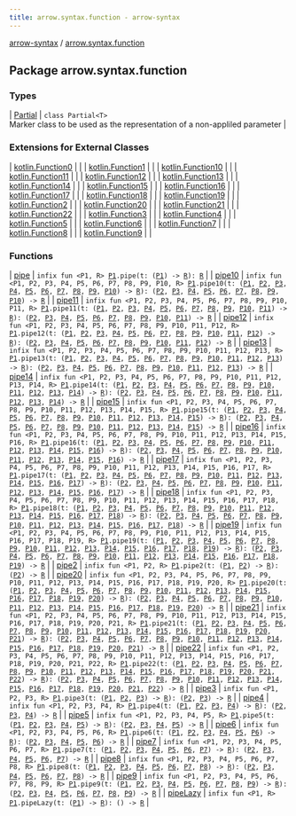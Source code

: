 ```yaml
---
title: arrow.syntax.function - arrow-syntax
---
```


[arrow-syntax](../index.html) / [arrow.syntax.function](./index.html)

## Package arrow.syntax.function

### Types

| [Partial](-partial/index.html) | `class Partial<T>`<br>Marker class to be used as the representation of a non-appliled parameter |

### Extensions for External Classes

| [kotlin.Function0](kotlin.-function0/index.html) |  |
| [kotlin.Function1](kotlin.-function1/index.html) |  |
| [kotlin.Function10](kotlin.-function10/index.html) |  |
| [kotlin.Function11](kotlin.-function11/index.html) |  |
| [kotlin.Function12](kotlin.-function12/index.html) |  |
| [kotlin.Function13](kotlin.-function13/index.html) |  |
| [kotlin.Function14](kotlin.-function14/index.html) |  |
| [kotlin.Function15](kotlin.-function15/index.html) |  |
| [kotlin.Function16](kotlin.-function16/index.html) |  |
| [kotlin.Function17](kotlin.-function17/index.html) |  |
| [kotlin.Function18](kotlin.-function18/index.html) |  |
| [kotlin.Function19](kotlin.-function19/index.html) |  |
| [kotlin.Function2](kotlin.-function2/index.html) |  |
| [kotlin.Function20](kotlin.-function20/index.html) |  |
| [kotlin.Function21](kotlin.-function21/index.html) |  |
| [kotlin.Function22](kotlin.-function22/index.html) |  |
| [kotlin.Function3](kotlin.-function3/index.html) |  |
| [kotlin.Function4](kotlin.-function4/index.html) |  |
| [kotlin.Function5](kotlin.-function5/index.html) |  |
| [kotlin.Function6](kotlin.-function6/index.html) |  |
| [kotlin.Function7](kotlin.-function7/index.html) |  |
| [kotlin.Function8](kotlin.-function8/index.html) |  |
| [kotlin.Function9](kotlin.-function9/index.html) |  |

### Functions

| [pipe](pipe.html) | `infix fun <P1, R> `[`P1`](pipe.html#P1)`.pipe(t: (`[`P1`](pipe.html#P1)`) -> `[`R`](pipe.html#R)`): `[`R`](pipe.html#R) |
| [pipe10](pipe10.html) | `infix fun <P1, P2, P3, P4, P5, P6, P7, P8, P9, P10, R> `[`P1`](pipe10.html#P1)`.pipe10(t: (`[`P1`](pipe10.html#P1)`, `[`P2`](pipe10.html#P2)`, `[`P3`](pipe10.html#P3)`, `[`P4`](pipe10.html#P4)`, `[`P5`](pipe10.html#P5)`, `[`P6`](pipe10.html#P6)`, `[`P7`](pipe10.html#P7)`, `[`P8`](pipe10.html#P8)`, `[`P9`](pipe10.html#P9)`, `[`P10`](pipe10.html#P10)`) -> `[`R`](pipe10.html#R)`): (`[`P2`](pipe10.html#P2)`, `[`P3`](pipe10.html#P3)`, `[`P4`](pipe10.html#P4)`, `[`P5`](pipe10.html#P5)`, `[`P6`](pipe10.html#P6)`, `[`P7`](pipe10.html#P7)`, `[`P8`](pipe10.html#P8)`, `[`P9`](pipe10.html#P9)`, `[`P10`](pipe10.html#P10)`) -> `[`R`](pipe10.html#R) |
| [pipe11](pipe11.html) | `infix fun <P1, P2, P3, P4, P5, P6, P7, P8, P9, P10, P11, R> `[`P1`](pipe11.html#P1)`.pipe11(t: (`[`P1`](pipe11.html#P1)`, `[`P2`](pipe11.html#P2)`, `[`P3`](pipe11.html#P3)`, `[`P4`](pipe11.html#P4)`, `[`P5`](pipe11.html#P5)`, `[`P6`](pipe11.html#P6)`, `[`P7`](pipe11.html#P7)`, `[`P8`](pipe11.html#P8)`, `[`P9`](pipe11.html#P9)`, `[`P10`](pipe11.html#P10)`, `[`P11`](pipe11.html#P11)`) -> `[`R`](pipe11.html#R)`): (`[`P2`](pipe11.html#P2)`, `[`P3`](pipe11.html#P3)`, `[`P4`](pipe11.html#P4)`, `[`P5`](pipe11.html#P5)`, `[`P6`](pipe11.html#P6)`, `[`P7`](pipe11.html#P7)`, `[`P8`](pipe11.html#P8)`, `[`P9`](pipe11.html#P9)`, `[`P10`](pipe11.html#P10)`, `[`P11`](pipe11.html#P11)`) -> `[`R`](pipe11.html#R) |
| [pipe12](pipe12.html) | `infix fun <P1, P2, P3, P4, P5, P6, P7, P8, P9, P10, P11, P12, R> `[`P1`](pipe12.html#P1)`.pipe12(t: (`[`P1`](pipe12.html#P1)`, `[`P2`](pipe12.html#P2)`, `[`P3`](pipe12.html#P3)`, `[`P4`](pipe12.html#P4)`, `[`P5`](pipe12.html#P5)`, `[`P6`](pipe12.html#P6)`, `[`P7`](pipe12.html#P7)`, `[`P8`](pipe12.html#P8)`, `[`P9`](pipe12.html#P9)`, `[`P10`](pipe12.html#P10)`, `[`P11`](pipe12.html#P11)`, `[`P12`](pipe12.html#P12)`) -> `[`R`](pipe12.html#R)`): (`[`P2`](pipe12.html#P2)`, `[`P3`](pipe12.html#P3)`, `[`P4`](pipe12.html#P4)`, `[`P5`](pipe12.html#P5)`, `[`P6`](pipe12.html#P6)`, `[`P7`](pipe12.html#P7)`, `[`P8`](pipe12.html#P8)`, `[`P9`](pipe12.html#P9)`, `[`P10`](pipe12.html#P10)`, `[`P11`](pipe12.html#P11)`, `[`P12`](pipe12.html#P12)`) -> `[`R`](pipe12.html#R) |
| [pipe13](pipe13.html) | `infix fun <P1, P2, P3, P4, P5, P6, P7, P8, P9, P10, P11, P12, P13, R> `[`P1`](pipe13.html#P1)`.pipe13(t: (`[`P1`](pipe13.html#P1)`, `[`P2`](pipe13.html#P2)`, `[`P3`](pipe13.html#P3)`, `[`P4`](pipe13.html#P4)`, `[`P5`](pipe13.html#P5)`, `[`P6`](pipe13.html#P6)`, `[`P7`](pipe13.html#P7)`, `[`P8`](pipe13.html#P8)`, `[`P9`](pipe13.html#P9)`, `[`P10`](pipe13.html#P10)`, `[`P11`](pipe13.html#P11)`, `[`P12`](pipe13.html#P12)`, `[`P13`](pipe13.html#P13)`) -> `[`R`](pipe13.html#R)`): (`[`P2`](pipe13.html#P2)`, `[`P3`](pipe13.html#P3)`, `[`P4`](pipe13.html#P4)`, `[`P5`](pipe13.html#P5)`, `[`P6`](pipe13.html#P6)`, `[`P7`](pipe13.html#P7)`, `[`P8`](pipe13.html#P8)`, `[`P9`](pipe13.html#P9)`, `[`P10`](pipe13.html#P10)`, `[`P11`](pipe13.html#P11)`, `[`P12`](pipe13.html#P12)`, `[`P13`](pipe13.html#P13)`) -> `[`R`](pipe13.html#R) |
| [pipe14](pipe14.html) | `infix fun <P1, P2, P3, P4, P5, P6, P7, P8, P9, P10, P11, P12, P13, P14, R> `[`P1`](pipe14.html#P1)`.pipe14(t: (`[`P1`](pipe14.html#P1)`, `[`P2`](pipe14.html#P2)`, `[`P3`](pipe14.html#P3)`, `[`P4`](pipe14.html#P4)`, `[`P5`](pipe14.html#P5)`, `[`P6`](pipe14.html#P6)`, `[`P7`](pipe14.html#P7)`, `[`P8`](pipe14.html#P8)`, `[`P9`](pipe14.html#P9)`, `[`P10`](pipe14.html#P10)`, `[`P11`](pipe14.html#P11)`, `[`P12`](pipe14.html#P12)`, `[`P13`](pipe14.html#P13)`, `[`P14`](pipe14.html#P14)`) -> `[`R`](pipe14.html#R)`): (`[`P2`](pipe14.html#P2)`, `[`P3`](pipe14.html#P3)`, `[`P4`](pipe14.html#P4)`, `[`P5`](pipe14.html#P5)`, `[`P6`](pipe14.html#P6)`, `[`P7`](pipe14.html#P7)`, `[`P8`](pipe14.html#P8)`, `[`P9`](pipe14.html#P9)`, `[`P10`](pipe14.html#P10)`, `[`P11`](pipe14.html#P11)`, `[`P12`](pipe14.html#P12)`, `[`P13`](pipe14.html#P13)`, `[`P14`](pipe14.html#P14)`) -> `[`R`](pipe14.html#R) |
| [pipe15](pipe15.html) | `infix fun <P1, P2, P3, P4, P5, P6, P7, P8, P9, P10, P11, P12, P13, P14, P15, R> `[`P1`](pipe15.html#P1)`.pipe15(t: (`[`P1`](pipe15.html#P1)`, `[`P2`](pipe15.html#P2)`, `[`P3`](pipe15.html#P3)`, `[`P4`](pipe15.html#P4)`, `[`P5`](pipe15.html#P5)`, `[`P6`](pipe15.html#P6)`, `[`P7`](pipe15.html#P7)`, `[`P8`](pipe15.html#P8)`, `[`P9`](pipe15.html#P9)`, `[`P10`](pipe15.html#P10)`, `[`P11`](pipe15.html#P11)`, `[`P12`](pipe15.html#P12)`, `[`P13`](pipe15.html#P13)`, `[`P14`](pipe15.html#P14)`, `[`P15`](pipe15.html#P15)`) -> `[`R`](pipe15.html#R)`): (`[`P2`](pipe15.html#P2)`, `[`P3`](pipe15.html#P3)`, `[`P4`](pipe15.html#P4)`, `[`P5`](pipe15.html#P5)`, `[`P6`](pipe15.html#P6)`, `[`P7`](pipe15.html#P7)`, `[`P8`](pipe15.html#P8)`, `[`P9`](pipe15.html#P9)`, `[`P10`](pipe15.html#P10)`, `[`P11`](pipe15.html#P11)`, `[`P12`](pipe15.html#P12)`, `[`P13`](pipe15.html#P13)`, `[`P14`](pipe15.html#P14)`, `[`P15`](pipe15.html#P15)`) -> `[`R`](pipe15.html#R) |
| [pipe16](pipe16.html) | `infix fun <P1, P2, P3, P4, P5, P6, P7, P8, P9, P10, P11, P12, P13, P14, P15, P16, R> `[`P1`](pipe16.html#P1)`.pipe16(t: (`[`P1`](pipe16.html#P1)`, `[`P2`](pipe16.html#P2)`, `[`P3`](pipe16.html#P3)`, `[`P4`](pipe16.html#P4)`, `[`P5`](pipe16.html#P5)`, `[`P6`](pipe16.html#P6)`, `[`P7`](pipe16.html#P7)`, `[`P8`](pipe16.html#P8)`, `[`P9`](pipe16.html#P9)`, `[`P10`](pipe16.html#P10)`, `[`P11`](pipe16.html#P11)`, `[`P12`](pipe16.html#P12)`, `[`P13`](pipe16.html#P13)`, `[`P14`](pipe16.html#P14)`, `[`P15`](pipe16.html#P15)`, `[`P16`](pipe16.html#P16)`) -> `[`R`](pipe16.html#R)`): (`[`P2`](pipe16.html#P2)`, `[`P3`](pipe16.html#P3)`, `[`P4`](pipe16.html#P4)`, `[`P5`](pipe16.html#P5)`, `[`P6`](pipe16.html#P6)`, `[`P7`](pipe16.html#P7)`, `[`P8`](pipe16.html#P8)`, `[`P9`](pipe16.html#P9)`, `[`P10`](pipe16.html#P10)`, `[`P11`](pipe16.html#P11)`, `[`P12`](pipe16.html#P12)`, `[`P13`](pipe16.html#P13)`, `[`P14`](pipe16.html#P14)`, `[`P15`](pipe16.html#P15)`, `[`P16`](pipe16.html#P16)`) -> `[`R`](pipe16.html#R) |
| [pipe17](pipe17.html) | `infix fun <P1, P2, P3, P4, P5, P6, P7, P8, P9, P10, P11, P12, P13, P14, P15, P16, P17, R> `[`P1`](pipe17.html#P1)`.pipe17(t: (`[`P1`](pipe17.html#P1)`, `[`P2`](pipe17.html#P2)`, `[`P3`](pipe17.html#P3)`, `[`P4`](pipe17.html#P4)`, `[`P5`](pipe17.html#P5)`, `[`P6`](pipe17.html#P6)`, `[`P7`](pipe17.html#P7)`, `[`P8`](pipe17.html#P8)`, `[`P9`](pipe17.html#P9)`, `[`P10`](pipe17.html#P10)`, `[`P11`](pipe17.html#P11)`, `[`P12`](pipe17.html#P12)`, `[`P13`](pipe17.html#P13)`, `[`P14`](pipe17.html#P14)`, `[`P15`](pipe17.html#P15)`, `[`P16`](pipe17.html#P16)`, `[`P17`](pipe17.html#P17)`) -> `[`R`](pipe17.html#R)`): (`[`P2`](pipe17.html#P2)`, `[`P3`](pipe17.html#P3)`, `[`P4`](pipe17.html#P4)`, `[`P5`](pipe17.html#P5)`, `[`P6`](pipe17.html#P6)`, `[`P7`](pipe17.html#P7)`, `[`P8`](pipe17.html#P8)`, `[`P9`](pipe17.html#P9)`, `[`P10`](pipe17.html#P10)`, `[`P11`](pipe17.html#P11)`, `[`P12`](pipe17.html#P12)`, `[`P13`](pipe17.html#P13)`, `[`P14`](pipe17.html#P14)`, `[`P15`](pipe17.html#P15)`, `[`P16`](pipe17.html#P16)`, `[`P17`](pipe17.html#P17)`) -> `[`R`](pipe17.html#R) |
| [pipe18](pipe18.html) | `infix fun <P1, P2, P3, P4, P5, P6, P7, P8, P9, P10, P11, P12, P13, P14, P15, P16, P17, P18, R> `[`P1`](pipe18.html#P1)`.pipe18(t: (`[`P1`](pipe18.html#P1)`, `[`P2`](pipe18.html#P2)`, `[`P3`](pipe18.html#P3)`, `[`P4`](pipe18.html#P4)`, `[`P5`](pipe18.html#P5)`, `[`P6`](pipe18.html#P6)`, `[`P7`](pipe18.html#P7)`, `[`P8`](pipe18.html#P8)`, `[`P9`](pipe18.html#P9)`, `[`P10`](pipe18.html#P10)`, `[`P11`](pipe18.html#P11)`, `[`P12`](pipe18.html#P12)`, `[`P13`](pipe18.html#P13)`, `[`P14`](pipe18.html#P14)`, `[`P15`](pipe18.html#P15)`, `[`P16`](pipe18.html#P16)`, `[`P17`](pipe18.html#P17)`, `[`P18`](pipe18.html#P18)`) -> `[`R`](pipe18.html#R)`): (`[`P2`](pipe18.html#P2)`, `[`P3`](pipe18.html#P3)`, `[`P4`](pipe18.html#P4)`, `[`P5`](pipe18.html#P5)`, `[`P6`](pipe18.html#P6)`, `[`P7`](pipe18.html#P7)`, `[`P8`](pipe18.html#P8)`, `[`P9`](pipe18.html#P9)`, `[`P10`](pipe18.html#P10)`, `[`P11`](pipe18.html#P11)`, `[`P12`](pipe18.html#P12)`, `[`P13`](pipe18.html#P13)`, `[`P14`](pipe18.html#P14)`, `[`P15`](pipe18.html#P15)`, `[`P16`](pipe18.html#P16)`, `[`P17`](pipe18.html#P17)`, `[`P18`](pipe18.html#P18)`) -> `[`R`](pipe18.html#R) |
| [pipe19](pipe19.html) | `infix fun <P1, P2, P3, P4, P5, P6, P7, P8, P9, P10, P11, P12, P13, P14, P15, P16, P17, P18, P19, R> `[`P1`](pipe19.html#P1)`.pipe19(t: (`[`P1`](pipe19.html#P1)`, `[`P2`](pipe19.html#P2)`, `[`P3`](pipe19.html#P3)`, `[`P4`](pipe19.html#P4)`, `[`P5`](pipe19.html#P5)`, `[`P6`](pipe19.html#P6)`, `[`P7`](pipe19.html#P7)`, `[`P8`](pipe19.html#P8)`, `[`P9`](pipe19.html#P9)`, `[`P10`](pipe19.html#P10)`, `[`P11`](pipe19.html#P11)`, `[`P12`](pipe19.html#P12)`, `[`P13`](pipe19.html#P13)`, `[`P14`](pipe19.html#P14)`, `[`P15`](pipe19.html#P15)`, `[`P16`](pipe19.html#P16)`, `[`P17`](pipe19.html#P17)`, `[`P18`](pipe19.html#P18)`, `[`P19`](pipe19.html#P19)`) -> `[`R`](pipe19.html#R)`): (`[`P2`](pipe19.html#P2)`, `[`P3`](pipe19.html#P3)`, `[`P4`](pipe19.html#P4)`, `[`P5`](pipe19.html#P5)`, `[`P6`](pipe19.html#P6)`, `[`P7`](pipe19.html#P7)`, `[`P8`](pipe19.html#P8)`, `[`P9`](pipe19.html#P9)`, `[`P10`](pipe19.html#P10)`, `[`P11`](pipe19.html#P11)`, `[`P12`](pipe19.html#P12)`, `[`P13`](pipe19.html#P13)`, `[`P14`](pipe19.html#P14)`, `[`P15`](pipe19.html#P15)`, `[`P16`](pipe19.html#P16)`, `[`P17`](pipe19.html#P17)`, `[`P18`](pipe19.html#P18)`, `[`P19`](pipe19.html#P19)`) -> `[`R`](pipe19.html#R) |
| [pipe2](pipe2.html) | `infix fun <P1, P2, R> `[`P1`](pipe2.html#P1)`.pipe2(t: (`[`P1`](pipe2.html#P1)`, `[`P2`](pipe2.html#P2)`) -> `[`R`](pipe2.html#R)`): (`[`P2`](pipe2.html#P2)`) -> `[`R`](pipe2.html#R) |
| [pipe20](pipe20.html) | `infix fun <P1, P2, P3, P4, P5, P6, P7, P8, P9, P10, P11, P12, P13, P14, P15, P16, P17, P18, P19, P20, R> `[`P1`](pipe20.html#P1)`.pipe20(t: (`[`P1`](pipe20.html#P1)`, `[`P2`](pipe20.html#P2)`, `[`P3`](pipe20.html#P3)`, `[`P4`](pipe20.html#P4)`, `[`P5`](pipe20.html#P5)`, `[`P6`](pipe20.html#P6)`, `[`P7`](pipe20.html#P7)`, `[`P8`](pipe20.html#P8)`, `[`P9`](pipe20.html#P9)`, `[`P10`](pipe20.html#P10)`, `[`P11`](pipe20.html#P11)`, `[`P12`](pipe20.html#P12)`, `[`P13`](pipe20.html#P13)`, `[`P14`](pipe20.html#P14)`, `[`P15`](pipe20.html#P15)`, `[`P16`](pipe20.html#P16)`, `[`P17`](pipe20.html#P17)`, `[`P18`](pipe20.html#P18)`, `[`P19`](pipe20.html#P19)`, `[`P20`](pipe20.html#P20)`) -> `[`R`](pipe20.html#R)`): (`[`P2`](pipe20.html#P2)`, `[`P3`](pipe20.html#P3)`, `[`P4`](pipe20.html#P4)`, `[`P5`](pipe20.html#P5)`, `[`P6`](pipe20.html#P6)`, `[`P7`](pipe20.html#P7)`, `[`P8`](pipe20.html#P8)`, `[`P9`](pipe20.html#P9)`, `[`P10`](pipe20.html#P10)`, `[`P11`](pipe20.html#P11)`, `[`P12`](pipe20.html#P12)`, `[`P13`](pipe20.html#P13)`, `[`P14`](pipe20.html#P14)`, `[`P15`](pipe20.html#P15)`, `[`P16`](pipe20.html#P16)`, `[`P17`](pipe20.html#P17)`, `[`P18`](pipe20.html#P18)`, `[`P19`](pipe20.html#P19)`, `[`P20`](pipe20.html#P20)`) -> `[`R`](pipe20.html#R) |
| [pipe21](pipe21.html) | `infix fun <P1, P2, P3, P4, P5, P6, P7, P8, P9, P10, P11, P12, P13, P14, P15, P16, P17, P18, P19, P20, P21, R> `[`P1`](pipe21.html#P1)`.pipe21(t: (`[`P1`](pipe21.html#P1)`, `[`P2`](pipe21.html#P2)`, `[`P3`](pipe21.html#P3)`, `[`P4`](pipe21.html#P4)`, `[`P5`](pipe21.html#P5)`, `[`P6`](pipe21.html#P6)`, `[`P7`](pipe21.html#P7)`, `[`P8`](pipe21.html#P8)`, `[`P9`](pipe21.html#P9)`, `[`P10`](pipe21.html#P10)`, `[`P11`](pipe21.html#P11)`, `[`P12`](pipe21.html#P12)`, `[`P13`](pipe21.html#P13)`, `[`P14`](pipe21.html#P14)`, `[`P15`](pipe21.html#P15)`, `[`P16`](pipe21.html#P16)`, `[`P17`](pipe21.html#P17)`, `[`P18`](pipe21.html#P18)`, `[`P19`](pipe21.html#P19)`, `[`P20`](pipe21.html#P20)`, `[`P21`](pipe21.html#P21)`) -> `[`R`](pipe21.html#R)`): (`[`P2`](pipe21.html#P2)`, `[`P3`](pipe21.html#P3)`, `[`P4`](pipe21.html#P4)`, `[`P5`](pipe21.html#P5)`, `[`P6`](pipe21.html#P6)`, `[`P7`](pipe21.html#P7)`, `[`P8`](pipe21.html#P8)`, `[`P9`](pipe21.html#P9)`, `[`P10`](pipe21.html#P10)`, `[`P11`](pipe21.html#P11)`, `[`P12`](pipe21.html#P12)`, `[`P13`](pipe21.html#P13)`, `[`P14`](pipe21.html#P14)`, `[`P15`](pipe21.html#P15)`, `[`P16`](pipe21.html#P16)`, `[`P17`](pipe21.html#P17)`, `[`P18`](pipe21.html#P18)`, `[`P19`](pipe21.html#P19)`, `[`P20`](pipe21.html#P20)`, `[`P21`](pipe21.html#P21)`) -> `[`R`](pipe21.html#R) |
| [pipe22](pipe22.html) | `infix fun <P1, P2, P3, P4, P5, P6, P7, P8, P9, P10, P11, P12, P13, P14, P15, P16, P17, P18, P19, P20, P21, P22, R> `[`P1`](pipe22.html#P1)`.pipe22(t: (`[`P1`](pipe22.html#P1)`, `[`P2`](pipe22.html#P2)`, `[`P3`](pipe22.html#P3)`, `[`P4`](pipe22.html#P4)`, `[`P5`](pipe22.html#P5)`, `[`P6`](pipe22.html#P6)`, `[`P7`](pipe22.html#P7)`, `[`P8`](pipe22.html#P8)`, `[`P9`](pipe22.html#P9)`, `[`P10`](pipe22.html#P10)`, `[`P11`](pipe22.html#P11)`, `[`P12`](pipe22.html#P12)`, `[`P13`](pipe22.html#P13)`, `[`P14`](pipe22.html#P14)`, `[`P15`](pipe22.html#P15)`, `[`P16`](pipe22.html#P16)`, `[`P17`](pipe22.html#P17)`, `[`P18`](pipe22.html#P18)`, `[`P19`](pipe22.html#P19)`, `[`P20`](pipe22.html#P20)`, `[`P21`](pipe22.html#P21)`, `[`P22`](pipe22.html#P22)`) -> `[`R`](pipe22.html#R)`): (`[`P2`](pipe22.html#P2)`, `[`P3`](pipe22.html#P3)`, `[`P4`](pipe22.html#P4)`, `[`P5`](pipe22.html#P5)`, `[`P6`](pipe22.html#P6)`, `[`P7`](pipe22.html#P7)`, `[`P8`](pipe22.html#P8)`, `[`P9`](pipe22.html#P9)`, `[`P10`](pipe22.html#P10)`, `[`P11`](pipe22.html#P11)`, `[`P12`](pipe22.html#P12)`, `[`P13`](pipe22.html#P13)`, `[`P14`](pipe22.html#P14)`, `[`P15`](pipe22.html#P15)`, `[`P16`](pipe22.html#P16)`, `[`P17`](pipe22.html#P17)`, `[`P18`](pipe22.html#P18)`, `[`P19`](pipe22.html#P19)`, `[`P20`](pipe22.html#P20)`, `[`P21`](pipe22.html#P21)`, `[`P22`](pipe22.html#P22)`) -> `[`R`](pipe22.html#R) |
| [pipe3](pipe3.html) | `infix fun <P1, P2, P3, R> `[`P1`](pipe3.html#P1)`.pipe3(t: (`[`P1`](pipe3.html#P1)`, `[`P2`](pipe3.html#P2)`, `[`P3`](pipe3.html#P3)`) -> `[`R`](pipe3.html#R)`): (`[`P2`](pipe3.html#P2)`, `[`P3`](pipe3.html#P3)`) -> `[`R`](pipe3.html#R) |
| [pipe4](pipe4.html) | `infix fun <P1, P2, P3, P4, R> `[`P1`](pipe4.html#P1)`.pipe4(t: (`[`P1`](pipe4.html#P1)`, `[`P2`](pipe4.html#P2)`, `[`P3`](pipe4.html#P3)`, `[`P4`](pipe4.html#P4)`) -> `[`R`](pipe4.html#R)`): (`[`P2`](pipe4.html#P2)`, `[`P3`](pipe4.html#P3)`, `[`P4`](pipe4.html#P4)`) -> `[`R`](pipe4.html#R) |
| [pipe5](pipe5.html) | `infix fun <P1, P2, P3, P4, P5, R> `[`P1`](pipe5.html#P1)`.pipe5(t: (`[`P1`](pipe5.html#P1)`, `[`P2`](pipe5.html#P2)`, `[`P3`](pipe5.html#P3)`, `[`P4`](pipe5.html#P4)`, `[`P5`](pipe5.html#P5)`) -> `[`R`](pipe5.html#R)`): (`[`P2`](pipe5.html#P2)`, `[`P3`](pipe5.html#P3)`, `[`P4`](pipe5.html#P4)`, `[`P5`](pipe5.html#P5)`) -> `[`R`](pipe5.html#R) |
| [pipe6](pipe6.html) | `infix fun <P1, P2, P3, P4, P5, P6, R> `[`P1`](pipe6.html#P1)`.pipe6(t: (`[`P1`](pipe6.html#P1)`, `[`P2`](pipe6.html#P2)`, `[`P3`](pipe6.html#P3)`, `[`P4`](pipe6.html#P4)`, `[`P5`](pipe6.html#P5)`, `[`P6`](pipe6.html#P6)`) -> `[`R`](pipe6.html#R)`): (`[`P2`](pipe6.html#P2)`, `[`P3`](pipe6.html#P3)`, `[`P4`](pipe6.html#P4)`, `[`P5`](pipe6.html#P5)`, `[`P6`](pipe6.html#P6)`) -> `[`R`](pipe6.html#R) |
| [pipe7](pipe7.html) | `infix fun <P1, P2, P3, P4, P5, P6, P7, R> `[`P1`](pipe7.html#P1)`.pipe7(t: (`[`P1`](pipe7.html#P1)`, `[`P2`](pipe7.html#P2)`, `[`P3`](pipe7.html#P3)`, `[`P4`](pipe7.html#P4)`, `[`P5`](pipe7.html#P5)`, `[`P6`](pipe7.html#P6)`, `[`P7`](pipe7.html#P7)`) -> `[`R`](pipe7.html#R)`): (`[`P2`](pipe7.html#P2)`, `[`P3`](pipe7.html#P3)`, `[`P4`](pipe7.html#P4)`, `[`P5`](pipe7.html#P5)`, `[`P6`](pipe7.html#P6)`, `[`P7`](pipe7.html#P7)`) -> `[`R`](pipe7.html#R) |
| [pipe8](pipe8.html) | `infix fun <P1, P2, P3, P4, P5, P6, P7, P8, R> `[`P1`](pipe8.html#P1)`.pipe8(t: (`[`P1`](pipe8.html#P1)`, `[`P2`](pipe8.html#P2)`, `[`P3`](pipe8.html#P3)`, `[`P4`](pipe8.html#P4)`, `[`P5`](pipe8.html#P5)`, `[`P6`](pipe8.html#P6)`, `[`P7`](pipe8.html#P7)`, `[`P8`](pipe8.html#P8)`) -> `[`R`](pipe8.html#R)`): (`[`P2`](pipe8.html#P2)`, `[`P3`](pipe8.html#P3)`, `[`P4`](pipe8.html#P4)`, `[`P5`](pipe8.html#P5)`, `[`P6`](pipe8.html#P6)`, `[`P7`](pipe8.html#P7)`, `[`P8`](pipe8.html#P8)`) -> `[`R`](pipe8.html#R) |
| [pipe9](pipe9.html) | `infix fun <P1, P2, P3, P4, P5, P6, P7, P8, P9, R> `[`P1`](pipe9.html#P1)`.pipe9(t: (`[`P1`](pipe9.html#P1)`, `[`P2`](pipe9.html#P2)`, `[`P3`](pipe9.html#P3)`, `[`P4`](pipe9.html#P4)`, `[`P5`](pipe9.html#P5)`, `[`P6`](pipe9.html#P6)`, `[`P7`](pipe9.html#P7)`, `[`P8`](pipe9.html#P8)`, `[`P9`](pipe9.html#P9)`) -> `[`R`](pipe9.html#R)`): (`[`P2`](pipe9.html#P2)`, `[`P3`](pipe9.html#P3)`, `[`P4`](pipe9.html#P4)`, `[`P5`](pipe9.html#P5)`, `[`P6`](pipe9.html#P6)`, `[`P7`](pipe9.html#P7)`, `[`P8`](pipe9.html#P8)`, `[`P9`](pipe9.html#P9)`) -> `[`R`](pipe9.html#R) |
| [pipeLazy](pipe-lazy.html) | `infix fun <P1, R> `[`P1`](pipe-lazy.html#P1)`.pipeLazy(t: (`[`P1`](pipe-lazy.html#P1)`) -> `[`R`](pipe-lazy.html#R)`): () -> `[`R`](pipe-lazy.html#R) |

